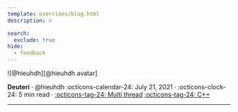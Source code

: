 ```yaml
---
template: overrides/blog.html
description: >

search:
  exclude: true
hide:
  - feedback
---
```


<aside class="mdx-author" markdown>
![@hieuhdh][@hieuhdh avatar]

<span>__Deuteri__ · @hieuhdh</span>
<span>
:octicons-calendar-24: July 21, 2021 ·
:octicons-clock-24: 5 min read ·
[:octicons-tag-24: Multi thread][Multi thread]
[:octicons-tag-24: C++][C++]
</span>
</aside>

  [@hieuhdh avatar]: https://user-images.githubusercontent.com/86739367/178121501-82770982-19ab-43e7-86a4-3f31989401df.png
  [Multi thread]: ../../project/#multi-thead
  [C++]: ../../project/#C

---